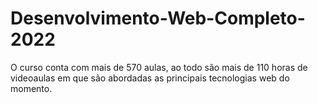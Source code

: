# Desenvolvimento-Web-Completo-2022
 O curso conta com mais de 570 aulas, ao todo são mais de 110 horas de videoaulas em que são abordadas as principais tecnologias web do momento.
